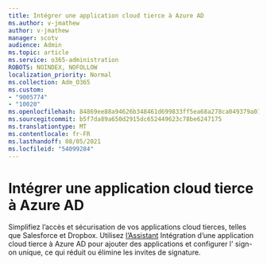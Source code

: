 ```yaml
---
title: Intégrer une application cloud tierce à Azure AD
ms.author: v-jmathew
author: v-jmathew
manager: scotv
audience: Admin
ms.topic: article
ms.service: o365-administration
ROBOTS: NOINDEX, NOFOLLOW
localization_priority: Normal
ms.collection: Adm_O365
ms.custom:
- "9005774"
- "10020"
ms.openlocfilehash: 84869ee88a94626b348461d699833ff5ea68a278ca049379a01c5209e4b1d076
ms.sourcegitcommit: b5f7da89a650d2915dc652449623c78be6247175
ms.translationtype: MT
ms.contentlocale: fr-FR
ms.lasthandoff: 08/05/2021
ms.locfileid: "54099284"
---
```

# <a name="integrate-a-third-party-cloud-app-with-azure-ad"></a>Intégrer une application cloud tierce à Azure AD

Simplifiez l’accès et sécurisation de vos applications cloud tierces, telles que Salesforce et Dropbox. Utilisez [l’Assistant](https://go.microsoft.com/fwlink/?linkid=2157464) Intégration d’une application cloud tierce à Azure AD pour ajouter des applications et configurer l' sign-on unique, ce qui réduit ou élimine les invites de signature.
